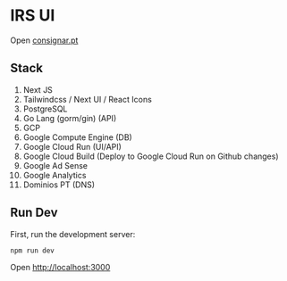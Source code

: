 # IRS UI

Open [consignar.pt](https://consignar.pt/)

## Stack

1. Next JS
2. Tailwindcss / Next UI / React Icons
3. PostgreSQL
4. Go Lang (gorm/gin) (API)
5. GCP
6. Google Compute Engine (DB)
7. Google Cloud Run (UI/API)
8. Google Cloud Build (Deploy to Google Cloud Run on Github changes)
9. Google Ad Sense
10. Google Analytics
11. Dominios PT (DNS)

## Run Dev

First, run the development server:

```bash
npm run dev
```

Open [http://localhost:3000](http://localhost:3000)
